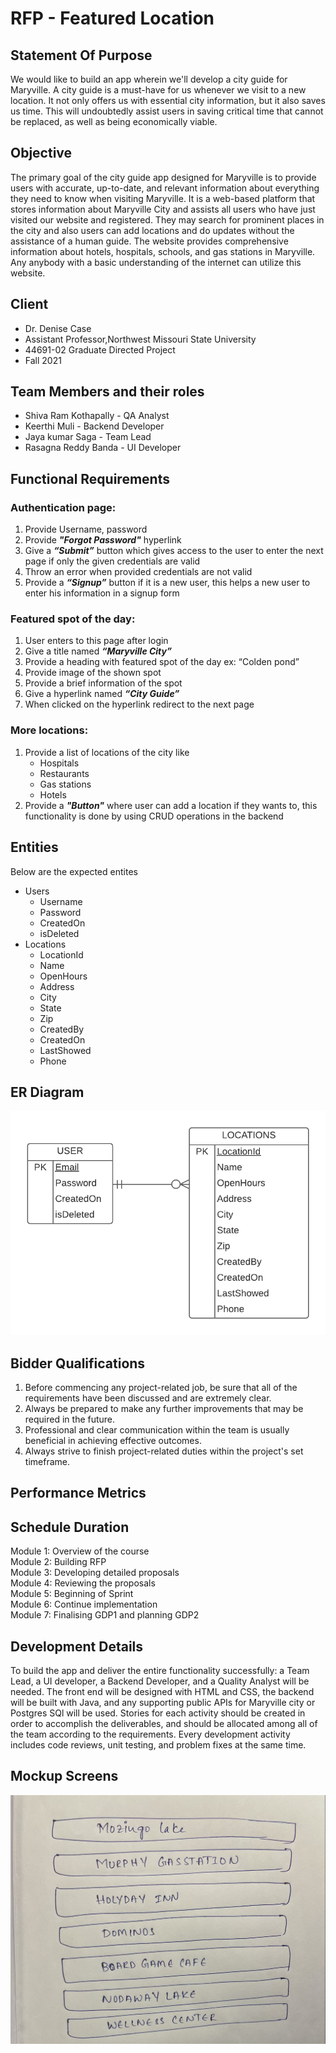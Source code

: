 # RFP - Featured Location
## Statement Of Purpose
We would  like to build an app wherein we'll develop a city guide for Maryville. A city guide is a must-have for us whenever we visit to a new location. It not only offers us with essential city information, but it also saves us time. This will undoubtedly assist users in saving critical time that cannot be replaced, as well as being economically viable.
## Objective
The primary goal of the city guide app designed for Maryville is to provide users with accurate, up-to-date, and relevant information about everything they need to know when visiting Maryville. It is a web-based platform that stores information about Maryville City and assists all users who have just visited our website and registered. They may search for prominent places in the city and also users can add locations and do updates without the assistance of a human guide. The website provides comprehensive information about hotels, hospitals, schools, and gas stations in Maryville. Any anybody with a basic understanding of the internet can utilize this website.
## Client
- Dr. Denise Case
- Assistant Professor,Northwest Missouri State University
- 44691-02 Graduate Directed Project
- Fall 2021
## Team Members and their roles
- Shiva Ram Kothapally - QA Analyst
- Keerthi Muli - Backend Developer
- Jaya kumar Saga - Team Lead
- Rasagna Reddy Banda - UI Developer
## Functional Requirements
### Authentication page:
1.	Provide Username, password
2.	Provide ***"Forgot Password"*** hyperlink
3.	Give a ***“Submit”*** button which gives access to the user to enter the next page if only the given credentials are valid
4.	Throw an error when provided credentials are not valid
5.	Provide a ***“Signup”*** button if it is a new user, this helps a new user to enter his information in a signup form

### Featured spot of the day:
1.	User enters to this page after login
2.	Give a title named ***“Maryville City”***
3.	Provide a heading with featured spot of the day ex: “Colden pond”
4.	Provide image of the shown spot
5.	Provide a brief information of the spot
6.	Give a hyperlink named ***“City Guide”***
7.	When clicked on the hyperlink redirect to the next page

### More locations:
1.	Provide a list of locations of the city like 
    -   Hospitals
    -	Restaurants
    -	Gas stations
    -	Hotels
2.	Provide a ***"Button"*** where user can add a location if they wants to, this functionality is done by using CRUD operations in the backend

## Entities 
Below are the expected entites
- Users
    - Username
    - Password
    - CreatedOn
    - isDeleted
 - Locations
    - LocationId
    - Name
    - OpenHours
    - Address
    - City
    - State
    - Zip
    - CreatedBy
    - CreatedOn
    - LastShowed
    - Phone

## ER Diagram
 ![ER](https://github.com/KeerthiMuli/featured-locations/blob/main/images/ERFeaturedLocations.png) 

## Bidder Qualifications
1. Before commencing any project-related job, be sure that all of the requirements have been discussed and are extremely clear.
2. Always be prepared to make any further improvements that may be required in the future.
3. Professional and clear communication within the team is usually beneficial in achieving effective outcomes.
4. Always strive to finish project-related duties within the project's set timeframe.
## Performance Metrics
## Schedule Duration
Module 1: Overview of the course<br>
Module 2: Building RFP<br>
Module 3: Developing detailed proposals<br>
Module 4: Reviewing the proposals<br>
Module 5: Beginning of Sprint<br>
Module 6: Continue implementation<br>
Module 7: Finalising GDP1 and planning GDP2<br>
## Development Details
To build the app and deliver the entire functionality successfully: a Team Lead, a UI developer, a Backend Developer, and a Quality Analyst will be needed. The front end will be designed with HTML and CSS, the backend will be built with Java, and any supporting public APIs for Maryville city or Postgres SQl will be used. Stories for each activity should be created in order to accomplish the deliverables, and should be allocated among all of the team according to the requirements. Every development activity includes code reviews, unit testing, and problem fixes at the same time.
## Mockup Screens
![City Guide](https://github.com/KeerthiMuli/featured-locations/blob/main/images/CityGuide.jpeg)
